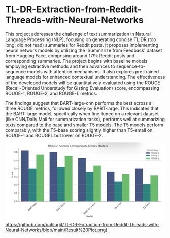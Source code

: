# TL-DR-Extraction-from-Reddit-Threads-with-Neural-Networks
This project addresses the challenge of text summarization in Natural Language Processing (NLP), focusing on generating concise TL;DR (too long; did not read) summaries for Reddit posts. It proposes implementing neural network models by utilizing the 'Summarize from Feedback' dataset from Hugging Face, comprising around 179k Reddit posts and corresponding summaries. The project begins with baseline models employing extractive methods and then advances to sequence-to-sequence models with attention mechanisms. It also explores pre-trained language models for enhanced contextual understanding. The effectiveness of the developed models will be quantitatively evaluated using the ROUGE (Recall-Oriented Understudy for Gisting Evaluation) score, encompassing ROUGE-1, ROUGE-2, and ROUGE-L metrics.

The findings suggest that BART-large-cnn performs the best across all three ROUGE metrics, followed closely by BART-large. This indicates that the BART-large model, specifically when fine-tuned on a relevant dataset (like CNN/Daily Mail for summarization tasks), performs well at summarizing texts compared to the base and smaller T5 models. The T5 models perform comparably, with the T5-base scoring slightly higher than T5-small on ROUGE-1 and ROUGEL but lower on ROUGE-2.

![alt text](https://github.com/patilurjit/TL-DR-Extraction-from-Reddit-Threads-with-Neural-Networks/blob/main/Result%20Plot.png)https://github.com/patilurjit/TL-DR-Extraction-from-Reddit-Threads-with-Neural-Networks/blob/main/Result%20Plot.png)
